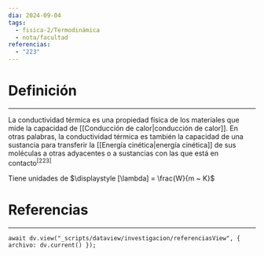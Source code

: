 ```yaml
---
dia: 2024-09-04
tags:
  - fisica-2/Termodinámica
  - nota/facultad
referencias:
  - "223"
---
```

# Definición
---
La conductividad térmica es una propiedad física de los materiales que mide la capacidad de [[Conducción de calor|conducción de calor]]. En otras palabras, la conductividad térmica es también la capacidad de una sustancia para transferir la [[Energía cinética|energía cinética]] de sus moléculas a otras adyacentes o a sustancias con las que está en contacto<sup><a href="#ref-223" style="color: inherit; text-decoration: none;">[223]</a></sup> 

Tiene unidades de $\displaystyle [\lambda] = \frac{W}{m ~ K}$

# Referencias
---
```dataviewjs
await dv.view("_scripts/dataview/investigacion/referenciasView", { archivo: dv.current() });
```
